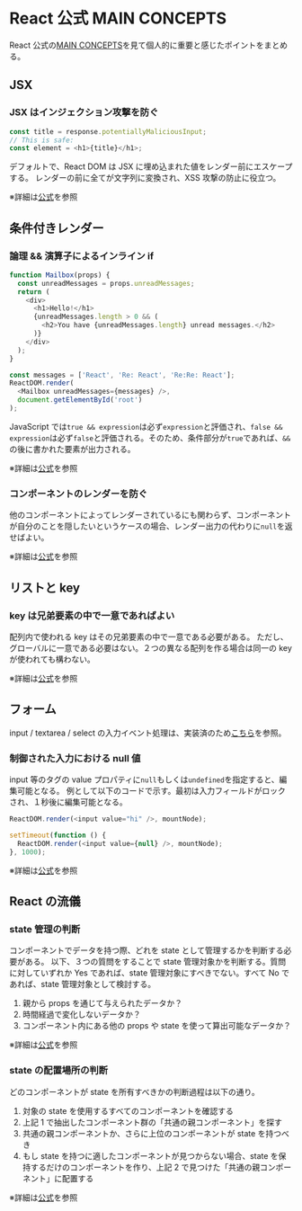 # React 公式 MAIN CONCEPTS

React 公式の[MAIN CONCEPTS](https://ja.reactjs.org/docs/hello-world.html)を見て個人的に重要と感じたポイントをまとめる。

## JSX

### JSX はインジェクション攻撃を防ぐ

```js
const title = response.potentiallyMaliciousInput;
// This is safe:
const element = <h1>{title}</h1>;
```

デフォルトで、React DOM は JSX に埋め込まれた値をレンダー前にエスケープする。
レンダーの前に全てが文字列に変換され、XSS 攻撃の防止に役立つ。

※詳細は[公式](https://ja.reactjs.org/docs/introducing-jsx.html#jsx-prevents-injection-attacks)を参照

## 条件付きレンダー

### 論理 && 演算子によるインライン if

```js
function Mailbox(props) {
  const unreadMessages = props.unreadMessages;
  return (
    <div>
      <h1>Hello!</h1>
      {unreadMessages.length > 0 && (
        <h2>You have {unreadMessages.length} unread messages.</h2>
      )}
    </div>
  );
}

const messages = ['React', 'Re: React', 'Re:Re: React'];
ReactDOM.render(
  <Mailbox unreadMessages={messages} />,
  document.getElementById('root')
);
```

JavaScript では`true && expression`は必ず`expression`と評価され、`false && expression`は必ず`false`と評価される。そのため、条件部分が`true`であれば、`&&`の後に書かれた要素が出力される。

※詳細は[公式](https://ja.reactjs.org/docs/conditional-rendering.html#inline-if-with-logical--operator)を参照

### コンポーネントのレンダーを防ぐ

他のコンポーネントによってレンダーされているにも関わらず、コンポーネントが自分のことを隠したいというケースの場合、レンダー出力の代わりに`null`を返せばよい。

※詳細は[公式](https://ja.reactjs.org/docs/conditional-rendering.html#preventing-component-from-rendering)を参照

## リストと key

### key は兄弟要素の中で一意であればよい

配列内で使われる key はその兄弟要素の中で一意である必要がある。
ただし、グローバルに一意である必要はない。２つの異なる配列を作る場合は同一の key が使われても構わない。

※詳細は[公式](https://ja.reactjs.org/docs/lists-and-keys.html#keys-must-only-be-unique-among-siblings)を参照

## フォーム

input / textarea / select の入力イベント処理は、実装済のため[こちら](./form/)を参照。

### 制御された入力における null 値

input 等のタグの value プロパティに`null`もしくは`undefined`を指定すると、編集可能となる。
例として以下のコードで示す。最初は入力フィールドがロックされ、１秒後に編集可能となる。

```js
ReactDOM.render(<input value="hi" />, mountNode);

setTimeout(function () {
  ReactDOM.render(<input value={null} />, mountNode);
}, 1000);
```

※詳細は[公式](https://ja.reactjs.org/docs/forms.html#controlled-input-null-value)を参照

## React の流儀

### state 管理の判断

コンポーネントでデータを持つ際、どれを state として管理するかを判断する必要がある。
以下、３つの質問をすることで state 管理対象かを判断する。質問に対していずれか Yes であれば、state 管理対象にすべきでない。すべて No であれば、state 管理対象として検討する。

1. 親から props を通じて与えられたデータか？
2. 時間経過で変化しないデータか？
3. コンポーネント内にある他の props や state を使って算出可能なデータか？

※詳細は[公式](https://ja.reactjs.org/docs/thinking-in-react.html#step-3-identify-the-minimal-but-complete-representation-of-ui-state)を参照

### state の配置場所の判断

どのコンポーネントが state を所有すべきかの判断過程は以下の通り。

1. 対象の state を使用するすべてのコンポーネントを確認する
2. 上記 1 で抽出したコンポーネント群の「共通の親コンポーネント」を探す
3. 共通の親コンポーネントか、さらに上位のコンポーネントが state を持つべき
4. もし state を持つに適したコンポーネントが見つからない場合、state を保持するだけのコンポーネントを作り、上記 2 で見つけた「共通の親コンポーネント」に配置する

※詳細は[公式](https://ja.reactjs.org/docs/thinking-in-react.html#step-4-identify-where-your-state-should-live)を参照
